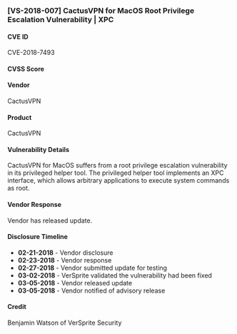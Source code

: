 ### [VS-2018-007] CactusVPN for MacOS Root Privilege Escalation Vulnerability | XPC

#### CVE ID
CVE-2018-7493

#### CVSS Score

#### Vendor
CactusVPN

#### Product
CactusVPN

#### Vulnerability Details
CactusVPN for MacOS suffers from a root privilege escalation vulnerability in its privileged helper tool.  The privileged helper tool implements an XPC interface, which allows arbitrary applications to execute system commands as root.

#### Vendor Response
Vendor has released update.
 
#### Disclosure Timeline

* **02-21-2018** - Vendor disclosure		
* **02-23-2018** - Vendor response		
* **02-27-2018** - Vendor submitted update for testing		
* **03-02-2018** - VerSprite validated the vulnerability had been fixed
* **03-05-2018** - Vendor released update		
* **03-05-2018** - Vendor notified of advisory release	

#### Credit
Benjamin Watson of VerSprite Security
